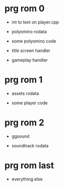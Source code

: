 # prg rom 0

- int to text on player.cpp

- polyomino rodata

- some polyomino code

- title screen handler

- gameplay handler

# prg rom 1

- assets rodata

- some player code

# prg rom 2

- ggsound

- soundtrack rodata

# prg rom last
- everything else
